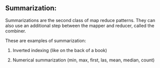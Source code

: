 ## Summarization:

Summarizations are the second class of map reduce patterns. They can also use an additional step between the mapper and reducer, called the combiner.

These are examples of summarization:

1. Inverted indexing (like on the back of a book)

2. Numerical summarization (min, max, first, las, mean, median, count)

